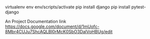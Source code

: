 virtualenv env
env/scripts/activate
pip install django 
pip install pytest-django















An Project Documentation link
https://docs.google.com/document/d/1mUofc-8Mbr4CUJu7ShcAQLBI0rMcK0SbO3DalVoHBUg/edit